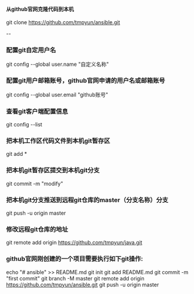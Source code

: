 
#### 从github官网克隆代码到本机
git clone https://github.com/tmpyun/ansible.git

--

### 配置git自定用户名
git config --global user.name "自定义名称"

### 配置git用户邮箱账号，github官网申请的用户名或邮箱账号
git config --global user.email "github账号"

### 查看git客户端配置信息
git config --list

### 把本机工作区代码文件到本机git暂存区
git add * 

### 把本机git暂存区提交到本机git分支
git commit -m "modify"

### 把本机git分支推送到远程git仓库的master（分支名称）分支
git push -u origin master

### 修改远程git仓库的地址
git remote add origin https://github.com/tmpyun/java.git





### github官网刚创建的一个项目需要执行如下git操作:
echo "# ansible" >> README.md
git init
git add README.md
git commit -m "first commit"
git branch -M master
git remote add origin https://github.com/tmpyun/ansible.git
git push -u origin master

